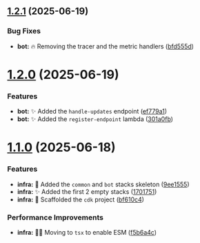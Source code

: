 ## [1.2.1](https://github.com/Zweer/manga-mailer/compare/v1.2.0...v1.2.1) (2025-06-19)


### Bug Fixes

* **bot:** :fire: Removing the tracer and the metric handlers ([bfd555d](https://github.com/Zweer/manga-mailer/commit/bfd555d679a0587e95db60e8da17800aa70096ec))

# [1.2.0](https://github.com/Zweer/manga-mailer/compare/v1.1.0...v1.2.0) (2025-06-19)


### Features

* **bot:** :sparkles: Added the `handle-updates` endpoint ([ef779a1](https://github.com/Zweer/manga-mailer/commit/ef779a1d3ca882a018ab35c8d875ed1bfe89d1a4))
* **bot:** :sparkles: Added the `register-endpoint` lambda ([301a0fb](https://github.com/Zweer/manga-mailer/commit/301a0fb7e215218bfe6cdeca54b930d3135ecd0d))

# [1.1.0](https://github.com/Zweer/manga-mailer/compare/v1.0.0...v1.1.0) (2025-06-18)


### Features

* **infra:** :bricks: Added the `common` and `bot` stacks skeleton ([9ee1555](https://github.com/Zweer/manga-mailer/commit/9ee15555ba04fd292739686550ce64d2edd073e9))
* **infra:** :sparkles: Added the first 2 empty stacks ([1701751](https://github.com/Zweer/manga-mailer/commit/170175128733011c753c3ecfc56bf571d4f02f15))
* **infra:** :tada: Scaffolded the `cdk` project ([bf610c4](https://github.com/Zweer/manga-mailer/commit/bf610c451bf99ba423123d43192281f2841b465c))


### Performance Improvements

* **infra:** :technologist: Moving to `tsx` to enable ESM ([f5b6a4c](https://github.com/Zweer/manga-mailer/commit/f5b6a4cbc933dd1944468ad1bd1e196abad0d3b4))
